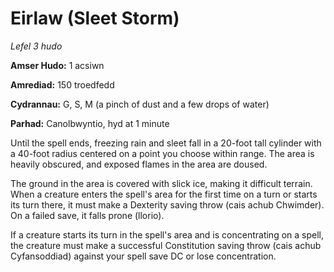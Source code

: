 # Eirlaw (Sleet Storm)

*Lefel 3 hudo*

**Amser Hudo:** 1 acsiwn

**Amrediad:** 150 troedfedd

**Cydrannau:** G, S, M (a pinch of dust and a few drops of water)

**Parhad:** Canolbwyntio, hyd at 1 minute

Until the spell ends, freezing rain and sleet fall in a 20-foot tall cylinder with a 40-foot radius centered on a point you choose within range. The area is heavily obscured, and exposed flames in the area are doused.

The ground in the area is covered with slick ice, making it difficult terrain. When a creature enters the spell's area for the first time on a turn or starts its turn there, it must make a Dexterity saving throw (cais achub Chwimder). On a failed save, it falls prone (llorio).

If a creature starts its turn in the spell's area and is concentrating on a spell, the creature must make a successful Constitution saving throw (cais achub Cyfansoddiad) against your spell save DC or lose concentration.